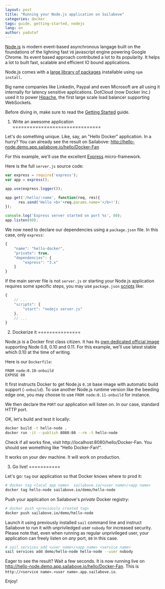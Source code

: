 ```yaml
---
layout: post
title: "Running your Node.js application on Sailabove"
categories: docker
tags: guide, getting-started, nodejs
lang: en
author: yadutaf
---
```


[Node.js](http://nodejs.org/) is modern event-based asynchronous langage built on the foundations of the lighning fast ``V8`` javascript engine powering Google Chrome. Its event based approach contributed a lot to its popularity. It helps a lot to built fast, scalable and efficient IO bound applications.

Node.js comes with a [large library of packages](https://www.npmjs.org/) installable using ``npm install``.

Big name companies like Linkedin, Paypal and even Microsoft are all using it internally for latency sensitive applications. DotCloud (now Docker Inc.) used it to power [Hipache](http://blog.dotcloud.com/announcing-hipache-dotclouds-open-source-websocket-supporting-http-proxy), the first large scale load balancer supporting WebSockets.

Before diving in, make sure to read the [Getting Started](getting-started-with-sailabove-docker.html) guide.

1. Write an awesome application
===============================

Let's do something unique. Like, say, an "Hello Docker" application. In a hurry? You can already see the result on Sailabove: http://hello-node.demo.app.sailabove.io/hello/Docker-Fan

For this example, we'll use the excellent [Express](http://expressjs.com/) micro-framework.

Here is the full ``server.js`` source code:

```javascript
var express = require('express');
var app = express();

app.use(express.logger());

app.get('/hello/:name', function(req, res){
      res.send('Hello <b>'+req.params.name+'</b>!');
});

console.log('Express server started on port %s', 80);
app.listen(80);
```

We now need to declare our dependencies using a ``package.json`` file. In this case, only ``express``:

```javascript
{
    "name": "hello-docker",
    "private": true,
    "dependencies": {
        "express": "3.x"
    }
}
```

If the main server file is not ``server.js`` or starting your Node.js application requires some specific steps, you may use ``package.json`` [scripts](https://www.npmjs.org/doc/misc/npm-scripts.html) like:

```javascript
{
    // ...
    "scripts": {
        "start": "nodejs server.js"
    },
    // ...
}
```

2. Dockerize it
===============

Node.js is a Docker first class citizen. It has its [own dedicated official image](https://registry.hub.docker.com/u/library/node/) supporting Node 0.8, 0.10 and 0.11. For this example, we'll use latest stable which 0.10 at the time of writing.

Here is our ``Dockerfile``:

```
FROM node:0.10-onbuild
EXPOSE 80
```

It first instructs Docker to get Node.js ``0.10`` base image with automatic build support (``-onbuild``). To use another Node.js runtime version like the beeding edge one, you may choose to use ``FROM node:0.11-onbuild`` for instance.

We then declare the ``PORT`` our application will listen on. In our case, standard HTTP port.

OK, let's build and test it locally:


```bash
docker build -t hello-node .
docker run -it --publish 8080:80 --rm -t hello-node
```

Check if all works fine, visit http://localhost:8080/hello/Docker-Fan. You should see womething like "Hello Docker-Fan!".

It works on your dev machine. It will work on production.

3. Go live!
===========

Let's go: ``tag`` our application so that Docker knows where to prod it:

```bash
# docker tag <local app name>  sailabove.io/<user name>/<app name>
docker tag hello-node sailabove.io/demo/hello-node
```

Push your application on Sailabove's *private* Docker registry:

```bash
# docker push <previously created tag>
docker push sailabove.io/demo/hello-node
```

Launch it using previously installed ``sail`` command line and instruct Sailabove to run it with unpriviledged user ``nobody`` for increased security. Please note that, even when running as regular unprivileged user, your application can freely listen on *any* port, ``80`` in this case.

```bash
# sail services add <user name>/<app name> <service name>
sail services add demo/hello-node hello-node --user nobody
```

Eager to see the result? Wait a few seconds. It is now running live on http://hello-node.demo.app.sailabove.io/hello/Docker-Fan. This is ``http://<service name>.<user name>.app.sailabove.io``.

Enjoy!
